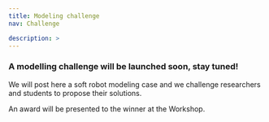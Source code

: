 ```yaml
---
title: Modeling challenge
nav: Challenge

description: > 
---
```


### A modelling challenge will be launched soon, stay tuned!
We will post here a soft robot modeling case and we challenge researchers and students to propose their solutions.

An award will be presented to the winner at the Workshop. 
